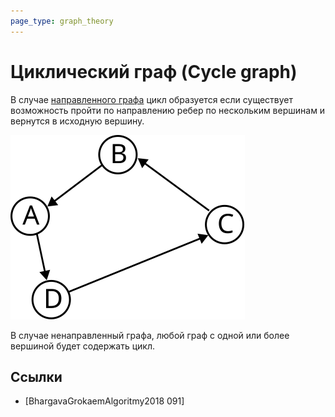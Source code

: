 ```yaml
---
page_type: graph_theory
---
```

# Циклический граф (Cycle graph)

В случае [направленного графа]([[20221107234333]]) цикл образуется если существует возможность пройти по направлению ребер по нескольким вершинам и вернутся в исходную вершину.

![](images/cycle_graph01.svg)

В случае ненаправленный графа, любой граф с одной или более вершиной будет содержать цикл.

## Ссылки

* [BhargavaGrokaemAlgoritmy2018 091] 
